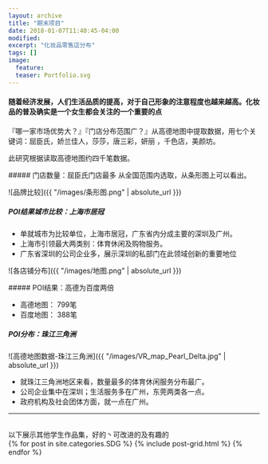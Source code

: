 ```yaml
---
layout: archive
title: "期末项目"
date: 2018-01-07T11:40:45-04:00
modified:
excerpt: "化妆品零售店分布"
tags: []
image: 
  feature: 
  teaser: Portfolio.svg
---
```


<h4>随着经济发展，人们生活品质的提高，对于自己形象的注意程度也越来越高。化妆品的普及确实是一个女生都会关注的一个重要的点</h4>
『哪一家市场优势大？』『门店分布范围广？』从高德地图中提取数据，用七个关键词：屈臣氏，娇兰佳人，莎莎，唐三彩，妍丽 ，千色店，美颜坊。

此研究根据读取高德地图约四千笔数据。

<div class="row">
<div class="col-sm-7" markdown="1"><!-- left -->
##### 门店数量：屈臣氏门店最多
从全国范围内选取，从条形图上可以看出。

![品牌比较]({{ "/images/条形图.png" | absolute_url }})

##### POI结果城市比较：上海市居冠

- 单就城市为比较单位，上海市居冠，广东省内分成主要的深圳及广州。
- 上海市引领最大两类别：体育休闲及购物服务。
- 广东省深圳的公司企业多，展示深圳的私部门在此领域创新的重要地位

![各店铺分布]({{ "/images/地图.png" | absolute_url }})

</div> 
<div class="col-sm-5" markdown="1" ><!-- right -->
##### POI结果：高德为百度两倍

- 高德地图：<i class="fa fa-map-marker" aria-hidden="true"></i><i class="fa fa-map-marker" aria-hidden="true"></i> 799笔
- 百度地图：<i class="fa fa-map-marker" aria-hidden="true"></i> 388笔

##### POI分布：珠江三角洲
![高德地图数据-珠江三角洲]({{ "/images/VR_map_Pearl_Delta.jpg" | absolute_url }})

* 就珠江三角洲地区来看，数量最多的体育休闲服务分布最广。
* 公司企业集中在深圳；生活服务多在广州，东莞两类各一点。
* 政府机构及社会团体方面，就一点在广州。

</div>


<hr>
<br/>
以下展示其他学生作品集，好的丶可改进的及有趣的

<div class="tiles">
{% for post in site.categories.SDG %}
  {% include post-grid.html %}
{% endfor %}
</div><!-- /.tiles 把所有categories 有 fovis 的列出来-->
